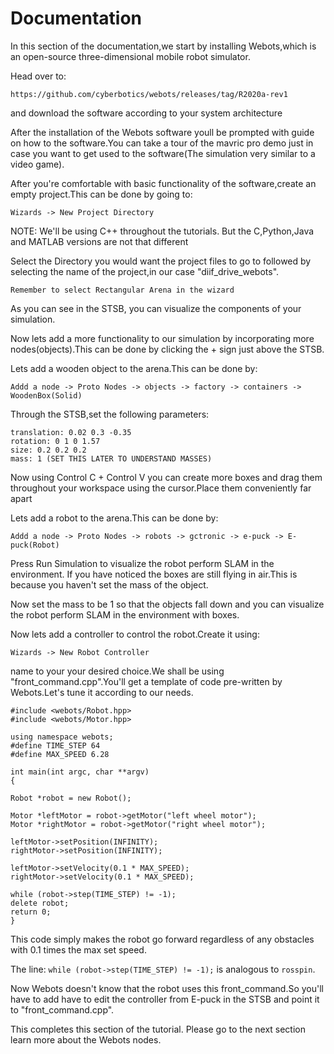 # Documentation

In this section of the documentation,we start by installing Webots,which is an open-source three-dimensional mobile robot simulator.

Head over to: 
    
    https://github.com/cyberbotics/webots/releases/tag/R2020a-rev1

and download the software according to your system architecture

After the installation of the Webots software youll be prompted with guide on how to the software.You can take a tour of the mavric pro demo just in case you want to get used to the software(The simulation very similar to a video game).

After you're comfortable with basic functionality of the software,create an empty project.This can be done by going to:

    Wizards -> New Project Directory

NOTE: We'll be using C++ throughout the tutorials. But the C,Python,Java and MATLAB versions are not that different

Select the Directory you would want the project files to go to followed by selecting the name of the project,in our case "diif_drive_webots".

    Remember to select Rectangular Arena in the wizard

As you can see in the STSB, you can visualize the components of your simulation.

Now lets add a more functionality to our simulation by incorporating more nodes(objects).This can be done by clicking the + sign just above the STSB.

Lets add a wooden object to the arena.This can be done by:

    Addd a node -> Proto Nodes -> objects -> factory -> containers -> WoodenBox(Solid)

Through the STSB,set the following parameters:

    translation: 0.02 0.3 -0.35
    rotation: 0 1 0 1.57
    size: 0.2 0.2 0.2
    mass: 1 (SET THIS LATER TO UNDERSTAND MASSES)

Now using Control C + Control V you can create more boxes and drag them throughout your workspace using the cursor.Place them conveniently far apart

Lets add a robot to the arena.This can be done by:

    Addd a node -> Proto Nodes -> robots -> gctronic -> e-puck -> E-puck(Robot)

Press Run Simulation to visualize the robot perform SLAM in the environment.
If you have noticed the boxes are still flying in air.This is because you haven't set the mass of the object.

Now set the mass to be 1 so that the objects fall down and you can visualize the robot perform SLAM in the environment with boxes.

Now lets add a controller to control the robot.Create it using:

    Wizards -> New Robot Controller

name to your your desired choice.We shall be using "front_command.cpp".You'll get a template of code pre-written by Webots.Let's tune it according to our needs.

    #include <webots/Robot.hpp>
    #include <webots/Motor.hpp>

    using namespace webots;
    #define TIME_STEP 64
    #define MAX_SPEED 6.28

    int main(int argc, char **argv)
    {

    Robot *robot = new Robot();

    Motor *leftMotor = robot->getMotor("left wheel motor");
    Motor *rightMotor = robot->getMotor("right wheel motor");

    leftMotor->setPosition(INFINITY);
    rightMotor->setPosition(INFINITY);

    leftMotor->setVelocity(0.1 * MAX_SPEED);
    rightMotor->setVelocity(0.1 * MAX_SPEED);

    while (robot->step(TIME_STEP) != -1);
    delete robot;
    return 0;
    }

This code simply makes the robot go forward regardless of any obstacles with 0.1 times the max set speed.

The line:  `while (robot->step(TIME_STEP) != -1);` is analogous to `rosspin`.

Now Webots doesn't know that the robot uses this front_command.So you'll have to add have to edit the controller from E-puck in the STSB and point it to "front_command.cpp". 

This completes this section of the tutorial. Please go to the next section learn more about the Webots nodes.
